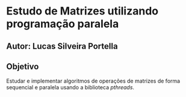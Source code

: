 # Estudo de Matrizes utilizando programação paralela
## Autor: Lucas Silveira Portella

## Objetivo
Estudar e implementar algoritmos de operações de matrizes de forma sequencial e paralela usando a biblioteca _pthreads_.

